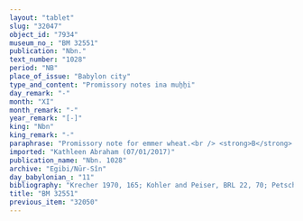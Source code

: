 ```yaml
---
layout: "tablet"
slug: "32047"
object_id: "7934"
museum_no_: "BM 32551"
publication: "Nbn."
text_number: "1028"
period: "NB"
place_of_issue: "Babylon city"
type_and_content: "Promissory notes ina muẖẖi"
day_remark: "-"
month: "XI"
month_remark: "-"
year_remark: "[-]"
king: "Nbn"
king_remark: "-"
paraphrase: "Promissory note for emmer wheat.<br /> <strong>B</strong> owes 55 kor of emmer wheat to <strong>A</strong>, to be delivered in Simān (III). It is what remains (<em>rīhtu</em>) of the promissory notes of <strong>B</strong> which (are) in Pudanu under <strong>C</strong>&rsquo;s jurisdiction (<em>&scaron;a qātē</em>) (partly uncl.). In addition, there is an earlier promissory note for the 17<sup>th</sup> year. They have settled their accounts (<em>epē&scaron; nikkassi qat&ucirc;</em>). Witnesses.<br /> &nbsp;<br /> <strong>A </strong>= Bunene-ibni; <strong>B </strong>= Bunene-ibni/&Scaron;idiru(wr.<em>&scaron;i-di-ru</em>)-lūmur; <strong>C </strong>= Marduk/Bēl-īpu&scaron;//Mu&scaron;ēzib"
imported: "Kathleen Abraham (07/01/2017)"
publication_name: "Nbn. 1028"
archive: "Egibi/Nūr-Sîn"
day_babylonian_: "11"
bibliography: "Krecher 1970, 165; Kohler and Peiser, BRL 22, 70; Petschow 1956 (NBPf), 178; Koschaker 1911, 261; Meissner and Tallqvist, WZKM 4 (1890), 121f."
title: "BM 32551"
previous_item: "32050"
---
```

